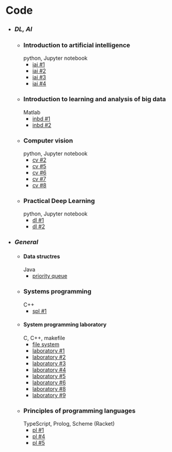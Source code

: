 # Code
* ### *DL, AI*
    * ### Introduction to artificial intelligence
         python, Jupyter notebook
       * [iai #1]
       * [iai #2]
       * [iai #3]
       * [iai #4]
    * ### Introduction to learning and analysis of big data
         Matlab
       * [inbd #1]
       * [inbd #2] 
    * ### Computer vision
         python, Jupyter notebook
       * [cv #2]
       * [cv #5]
       * [cv #6]
       * [cv #7]
       * [cv #8]
    * ### Practical Deep Learning
         python, Jupyter notebook
       * [dl #1]
       * [dl #2]
 * ### *General*
     * #### Data structres
         Java
       * [priority queue]   
   * ### Systems programming
      C++
       * [spl #1]
   * #### System programming laboratory
        C, C++, makefile
       * [file system]
       * [laboratory #1]
       * [laboratory #2]
       * [laboratory #3]
       * [laboratory #4]
       * [laboratory #5]
       * [laboratory #6]
       * [laboratory #8]
       * [laboratory #9]
   * ### Principles of programming languages
        TypeScript, Prolog, Scheme (Racket)
       * [pl #1]
       * [pl #4]
       * [pl #5]


[spl #1]: <https://github.com/omerem/spl-1>


[pl #1]: <https://github.com/omerem/pl-1>
[pl #4]: <https://github.com/omerem/pl-4>
[pl #5]: <https://github.com/omerem/pl-5>

[cv #2]: <https://github.com/omerem/cv-2>
[cv #5]: <https://github.com/omerem/cv-5>
[cv #6]: <https://github.com/omerem/cv-6>
[cv #7]: <https://github.com/omerem/cv-7>
[cv #8]: <https://github.com/omerem/cv-8>



[dl #1]: <https://github.com/omerem/dl-1>
[dl #2]: <https://github.com/omerem/dl-2>

[iai #1]: <https://github.com/omerem/iai-1>
[iai #2]: <https://github.com/omerem/iai-2>
[iai #3]: <https://github.com/omerem/iai-3>
[iai #4]: <https://github.com/omerem/iai-4>



[inbd #1]: <https://github.com/omerem/inbd-1>
[inbd #2]: <https://github.com/omerem/inbd-2>


[priority queue]: <https://github.com/omerem/Data-Structures_PriorityQueue>
[file system]: <https://github.com/omerem/Sys-Prog_FileSystem>
[laboratory #1]: <https://github.com/omerem/Sys_Prog_Lab-1>
[laboratory #2]: <https://github.com/omerem/Sys_Prog_Lab-2>
[laboratory #3]: <https://github.com/omerem/Sys_Prog_Lab-3>
[laboratory #4]: <https://github.com/omerem/Sys_Prog_Lab-4>
[laboratory #5]: <https://github.com/omerem/Sys_Prog_Lab-5>
[laboratory #6]: <https://github.com/omerem/Sys_Prog_Lab-6>
[laboratory #8]: <https://github.com/omerem/Sys_Prog_Lab-8>
[laboratory #9]: <https://github.com/omerem/Sys_Prog_Lab-9>
